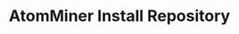 ---
title: AtomMiner Install Repository
excerpt: AtomMiner installers for Debian-based systems
type: repository
link: https://apt.atomminer.com/
tags: repository, install
createdAt: 2021-11-05 11:26:00
---